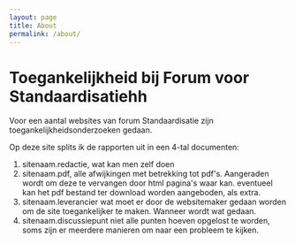 ```yaml
---
layout: page
title: About
permalink: /about/
---
```


# Toegankelijkheid bij Forum voor Standaardisatiehh

Voor een aantal websites van forum Standaardisatie zijn toegankelijkheidsonderzoeken gedaan.

Op deze site splits ik de rapporten uit in een 4-tal documenten:

1. sitenaam.redactie, wat kan men zelf doen
2. sitenaam.pdf, alle afwijkingen met betrekking tot pdf's. Aangeraden wordt om deze te vervangen door html pagina's waar kan. eventueel kan het pdf bestand ter download worden aangeboden, als extra.
3. sitenaam.leverancier wat moet er door de websitemaker gedaan worden om de site toegankelijker te maken. Wanneer wordt wat gedaan.
4. sitenaam.discussiepunt niet alle punten hoeven opgelost te worden, soms zijn er meerdere manieren om naar een probleem te kijken.

